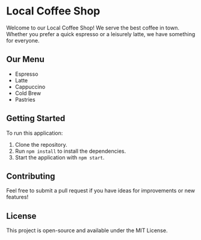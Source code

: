 # Local Coffee Shop

Welcome to our Local Coffee Shop! We serve the best coffee in town. Whether you prefer a quick espresso or a leisurely latte, we have something for everyone.

## Our Menu
- Espresso
- Latte
- Cappuccino
- Cold Brew
- Pastries

## Getting Started
To run this application:
1. Clone the repository.
2. Run `npm install` to install the dependencies.
3. Start the application with `npm start`.

## Contributing
Feel free to submit a pull request if you have ideas for improvements or new features!

## License
This project is open-source and available under the MIT License.